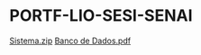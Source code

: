 # PORTF-LIO-SESI-SENAI
[Sistema.zip](https://github.com/Xg4br1elX/PORTF-LIO-SESI-SENAI/files/7079819/Sistema.zip)
[Banco de Dados.pdf](https://github.com/Xg4br1elX/PORTF-LIO-SESI-SENAI/files/7079820/Banco.de.Dados.pdf)
